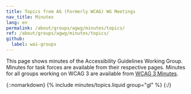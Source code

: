 ```yaml
---
title: Topics from AG (Formerly WCAG) WG Meetings
nav_title: Minutes
lang: en
permalink: /about/groups/agwg/minutes/topics/
ref: /about/groups/agwg/minutes/topics/
github:
  label: wai-groups
---
```


This page shows minutes of the Accessibility Guidelines Working Group. Minutes for task forces are available from their respective pages.
Minutes for all groups working on WCAG 3 are available from [WCAG 3 Minutes](/WAI/GL/WCAG3/minutes/).

{::nomarkdown}
{% include minutes/topics.liquid group="gl" %}
{:/}
